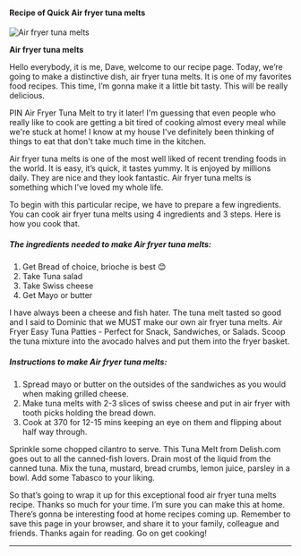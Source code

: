             

#### Recipe of Quick Air fryer tuna melts

![Air fryer tuna melts](https://img-global.cpcdn.com/recipes/2fb6baa4ee07c1bb/751x532cq70/air-fryer-tuna-melts-recipe-main-photo.jpg)

**Air fryer tuna melts**

Hello everybody, it is me, Dave, welcome to our recipe page. Today, we’re going to make a distinctive dish, air fryer tuna melts. It is one of my favorites food recipes. This time, I’m gonna make it a little bit tasty. This will be really delicious.

PIN Air Fryer Tuna Melt to try it later! I'm guessing that even people who really like to cook are getting a bit tired of cooking almost every meal while we're stuck at home! I know at my house I've definitely been thinking of things to eat that don't take much time in the kitchen.

Air fryer tuna melts is one of the most well liked of recent trending foods in the world. It is easy, it’s quick, it tastes yummy. It is enjoyed by millions daily. They are nice and they look fantastic. Air fryer tuna melts is something which I’ve loved my whole life.

To begin with this particular recipe, we have to prepare a few ingredients. You can cook air fryer tuna melts using 4 ingredients and 3 steps. Here is how you cook that.

##### The ingredients needed to make Air fryer tuna melts:

1.  Get Bread of choice, brioche is best 😊
2.  Take Tuna salad
3.  Take Swiss cheese
4.  Get Mayo or butter

I have always been a cheese and fish hater. The tuna melt tasted so good and I said to Dominic that we MUST make our own air fryer tuna melts. Air Fryer Easy Tuna Patties - Perfect for Snack, Sandwiches, or Salads. Scoop the tuna mixture into the avocado halves and put them into the fryer basket.

##### Instructions to make Air fryer tuna melts:

1.  Spread mayo or butter on the outsides of the sandwiches as you would when making grilled cheese.
2.  Make tuna melts with 2-3 slices of swiss cheese and put in air fryer with tooth picks holding the bread down.
3.  Cook at 370 for 12-15 mins keeping an eye on them and flipping about half way through.

Sprinkle some chopped cilantro to serve. This Tuna Melt from Delish.com goes out to all the canned-fish lovers. Drain most of the liquid from the canned tuna. Mix the tuna, mustard, bread crumbs, lemon juice, parsley in a bowl. Add some Tabasco to your liking.

So that’s going to wrap it up for this exceptional food air fryer tuna melts recipe. Thanks so much for your time. I’m sure you can make this at home. There’s gonna be interesting food at home recipes coming up. Remember to save this page in your browser, and share it to your family, colleague and friends. Thanks again for reading. Go on get cooking!

* * *